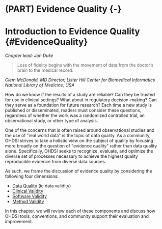 # (PART) Evidence Quality {-}

# Introduction to Evidence Quality {#EvidenceQuality}

*Chapter lead: Jon Duke*

> Loss of fidelity begins with the movement of data from the doctor’s brain to the medical record.

*Clem McDonald, MD*
*Director, Lister Hill Center for Biomedical Informatics*
*National Library of Medicine, USA*

How do we know if the results of a study are reliable?  Can they be trusted for use in clinical settings?  What about in regulatory decision-making?  Can they serve as a foundation for future research? Each time a new study is published or disseminated, readers must consider these questions, regardless of whether the work was a randomized controlled trial, an observational study, or other type of analysis.

One of the concerns that is often raised around observational studies and the use of "real world data" is the topic of data quality. As a community, OHDSI strives to take a holistic view on the subject of quality by focusing more broadly on the question of "evidence quality" rather than data quality alone.  Specifically, OHDSI seeks to recognize, evaluate, and optimize the diverse set of processes necessary to achieve the highest quality reproducible evidence from diverse data sources.  

As such, we frame the discussion of evidence quality by considering the following four dimensions:

* [Data Quality](DataQuality.html) (ie data validity)
* [Clinical Validity](ClinicalValidity.html)
* [Software Validity](SoftwareValidity.html)
* [Method Validity](MethodValidity.html)

In this chapter, we will review each of these components and discuss how OHDSI tools, conventions, and community support their evaluation and improvement.
